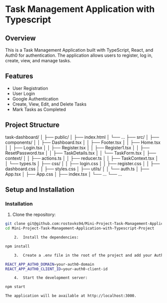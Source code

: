 # Task Management Application with Typescript

## Overview

This is a Task Management Application built with TypeScript, React, and Auth0 for authentication. The application allows users to register, log in, create, view, and manage tasks.

## Features

- User Registration
- User Login
- Google Authentication
- Create, View, Edit, and Delete Tasks
- Mark Tasks as Completed

## Project Structure

task-dashboard/
│
├── public/
│   ├── index.html
│   └── …
├── src/
│   ├── components/
│   │   ├── Dashboard.tsx
│   │   ├── Footer.tsx
│   │   ├── Home.tsx
│   │   ├── Login.tsx
│   │   ├── Register.tsx
│   │   ├── Register1.tsx
│   │   ├── ResetPassword.tsx
│   │   ├── TaskDetails.tsx
│   │   └── TaskForm.tsx
│   ├── context/
│   │   ├── actions.ts
│   │   ├── reducer.ts
│   │   ├── TaskContext.tsx
│   │   └── types.ts
│   ├── css/
│   │   ├── login.css
│   │   ├── register.css
│   │   ├── dashboard.css
│   │   ├── styles.css
│   ├── utils/
│   │   └── auth.ts
│   ├── App.tsx
│   ├── App.css
│   ├── index.tsx
│   └── …
└── …

## Setup and Installation

### Installation

1. Clone the repository:

```bash
git clone git@github.com:rostovks94/Mini-Project-Task-Management-Application-with-Typescript-Project.git
cd Mini-Project-Task-Management-Application-with-Typescript-Project

	2.	Install the dependencies:

npm install

	3.	Create a .env file in the root of the project and add your Auth0 configuration:

REACT_APP_AUTH0_DOMAIN=your-auth0-domain
REACT_APP_AUTH0_CLIENT_ID=your-auth0-client-id

	4.	Start the development server:

npm start

The application will be available at http://localhost:3000.

